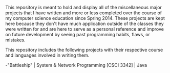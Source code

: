 This repository is meant to hold and display all of the miscellaneous major projects that I have written and more or less completed over the course of my computer science education since Spring 2014. These projects are kept here because they don't have much application outside of the classes they were written for and are here to serve as a personal reference and improve on future development by seeing past programming habits, flaws, or mistakes.

This repository includes the following projects with their respective course and languages involved in writing them. 

-"Battleship" | System & Network Programming [CSCI 3342] | Java

